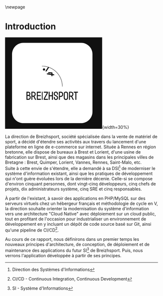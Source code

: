 \newpage

#   Introduction

![Logo de Breizhsport](ASSETS/IMAGES/logo_breizhsport.png){width=30%}

La direction de Breizhsport, société spécialisée dans la vente de matériel de sport, a décidé d'étendre ses activités aux travers du lancement d'une plateforme en ligne de e-commerce sur internet. Située à Rennes en région bretonne, elle dispose de bureaux à Brest et Lorient, d'une usine de fabrication sur Brest, ainsi que des magasins dans les principales villes de Bretagne : Brest, Quimper, Lorient, Vannes, Rennes, Saint-Malo, etc.    
Suite à cette envie de s'étendre, elle a demandé à sa DSI[^1] de moderniser le système d'information existant, ainsi que les pratiques de développement qui n'ont guère évoluées lors de la dernière décenie. Celle-si se compose d'environ cinquant personnes, dont vingt-cinq développeurs, cinq chefs de projets, dix administrateurs système, cinq SRE et cinq responsables.  

À partir de l'existant, à savoir des applications en PHP/MySQL sur des serveurs virtuels chez un hébergeur français et méthodologie de cycle en V, la direction souhaite orienter la modernisation du système d'information vers une architecture "Cloud Native" avec déploiement sur un cloud public, tout en profitant de l'occasion pour industrialiser un environnement de développement en y incluant un dépôt de code source basé sur Git, ainsi qu'une pipeline de CI/CD[^2].  

Au cours de ce rapport, nous définirons dans un premier temps les nouveaux principes d'architecture, de conception, de déploiement et de maintenance des applications du futur SI[^3] de Breizhsport. Puis, nous verrons l'application développée à partir de ses principes.

[^1]: Direction des Systèmes d'Informations
[^2]: CI/CD - Continuous Integration, Continuous Development
[^3]: SI - Système d'Informations